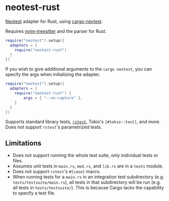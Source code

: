 # neotest-rust

[Neotest](https://github.com/rcarriga/neotest) adapter for Rust, using
[cargo-nextest](https://nexte.st/).

Requires [nvim-treesitter](https://github.com/nvim-treesitter/nvim-treesitter)
and the parser for Rust.

```lua
require("neotest").setup({
  adapters = {
    require("neotest-rust")
  }
})
```

If you wish to give additional arguments to the `cargo nextest`,
you can specify the args when initializing the adapter.

```lua
require("neotest").setup({
  adapters = {
    require("neotest-rust") {
        args = { "--no-capture" },
    }
  }
})
```

Supports standard library tests, [`rstest`](https://github.com/la10736/rstest),
Tokio's `[#tokio::test]`, and more. Does not support `rstest`'s parametrized
tests.

## Limitations

- Does not support running the whole test suite, only individual tests or
  files.
- Assumes unit tests in `main.rs`, `mod.rs`, and `lib.rs` are in a `tests`
  module.
- Does not support `rstest`'s `#[case]` macro.
- When running tests for a `main.rs` in an integration test subdirectory (e.g.
  `tests/testsuite/main.rs`), all tests in that subdirectory will be run (e.g.
  all tests in `tests/testsuite/`). This is because Cargo lacks the capability
  to specify a test file.
